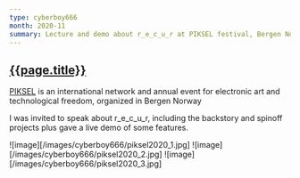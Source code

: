 ```yaml
---
type: cyberboy666
month: 2020-11
summary: Lecture and demo about r_e_c_u_r at PIKSEL festival, Bergen Norway
---
```


## [ {{page.title}} ]({{page.url}})

[PIKSEL](https://piksel.no/) is an international network and annual event for electronic art and technological freedom, organized in Bergen Norway

I was invited to speak about r_e_c_u_r, including the backstory and spinoff projects plus gave a live demo of some features.

![image][/images/cyberboy666/piksel2020_1.jpg]
![image][/images/cyberboy666/piksel2020_2.jpg]
![image][/images/cyberboy666/piksel2020_3.jpg]